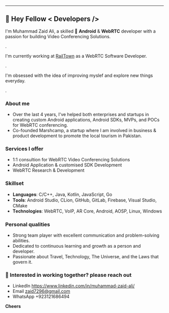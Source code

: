 
--------------------------------------

## 👋 Hey Fellow < Developers />


I'm Muhammad Zaid Ali, a skilled 📱 **Android** & **WebRTC** developer with a passion for building Video Conferencing Solutions.

.

I'm currently working at [RailTown](https://rail.town/) as a WebRTC Software Developer.

.

I'm obsessed with the idea of improving myslef and explore new things everyday.

.

### About me

- Over the last 4 years, I've helped both enterprises and startups in creating custom Android applications, Android SDKs, MVPs, and POCs for WebRTC conferencing. 
- Co-founded Marshcamp, a startup where I am involved in business & product development to promote the local tourism in Pakistan.

### Services I offer

- 1:1 consultion for WebRTC Video Conferencing Solutions
- Android Application & customised SDK Development
- WebRTC Research & Development


### Skillset

- 𝐋𝐚𝐧𝐠𝐮𝐚𝐠𝐞𝐬: C/C++, Java, Kotlin, JavaScript, Go
- 𝐓𝐨𝐨𝐥𝐬: Android Studio, CLion, GitHub, GitLab, Firebase, Visual Studio, CMake
- 𝐓𝐞𝐜𝐡𝐧𝐨𝐥𝐨𝐠𝐢𝐞𝐬: WebRTC, VoIP, AR Core, Android, AOSP, Linux, Windows


### Personal qualities

- Strong team player with excellent communication and problem-solving abilities.
- Dedicated to continuous learning and growth as a person and developer.
- Passionate about Travel, Technology, The Universe, and the Laws that govern it.

### 💌 Interested in working together? please reach out

- LinkedIn https://www.linkedin.com/in/muhammad-zaid-ali/
- Email [zaid7296@gmail.com](zaid7296@gmail.com)
- WhatsApp +923121686494


**Cheers**
<!--
**Mian-Zaid/Mian-Zaid** is a ✨ _special_ ✨ repository because its `README.md` (this file) appears on your GitHub profile.

Here are some ideas to get you started:

- 🔭 I’m currently working on ...
- 🌱 I’m currently learning ...
- 👯 I’m looking to collaborate on ...
- 🤔 I’m looking for help with ...
- 💬 Ask me about ...
- 📫 How to reach me: ...
- 😄 Pronouns: ...
- ⚡ Fun fact: ...
-->
